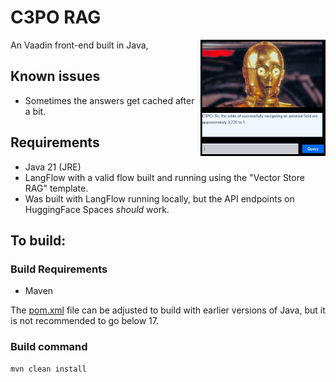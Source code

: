 # C3PO RAG
An Vaadin front-end built in Java, 
<img src="c3po_app.png" width="200" align=right />

## Known issues
 - Sometimes the answers get cached after a bit.

## Requirements
 - Java 21 (JRE)
 - LangFlow with a valid flow built and running using the "Vector Store RAG" template.
 - Was built with LangFlow running locally, but the API endpoints on HuggingFace Spaces _should_ work.

## To build:

### Build Requirements

 - Maven

The [pom.xml](pom.xml) file can be adjusted to build with earlier versions of Java, but it is not recommended to go below 17.

### Build command

    mvn clean install
